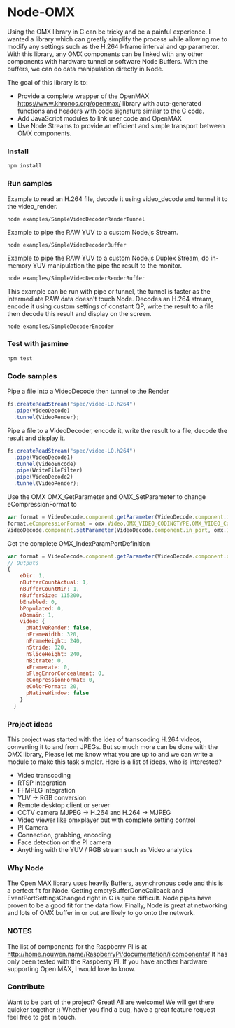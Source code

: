 # Node-OMX

Using the OMX library in C can be tricky and be a painful experience. I wanted a library which can greatly simplify the process while allowing me to modify any settings such as the H.264 I-frame interval and qp parameter. With this library, any OMX components can be linked with any other components with hardware tunnel or software Node Buffers. With the buffers, we can do data manipulation directly in Node.

The goal of this library is to:
- Provide a complete wrapper of the OpenMAX https://www.khronos.org/openmax/ library with auto-generated functions and headers with code signature similar to the C code.
- Add JavaScript modules to link user code and OpenMAX
- Use Node Streams to provide an efficient and simple transport between OMX components.

### Install ###
```
npm install
```

### Run samples ###

Example to read an H.264 file, decode it using video_decode and tunnel it to the video_render.
```
node examples/SimpleVideoDecoderRenderTunnel
```

Example to pipe the RAW YUV to a custom Node.js Stream.
```
node examples/SimpleVideoDecoderBuffer
```

Example to pipe the RAW YUV to a custom Node.js Duplex Stream, do in-memory YUV manipulation the pipe the result to the monitor.
```
node examples/SimpleVideoDecoderRenderBuffer
```

This example can be run with pipe or tunnel, the tunnel is faster as the intermediate RAW data doesn't touch Node.
Decodes an H.264 stream, encode it using custom settings of constant QP, write the result to a file then decode this result and display on the screen.
```
node examples/SimpleDecoderEncoder
```

### Test with jasmine ###
```
npm test
```

### Code samples ###
Pipe a file into a VideoDecode then tunnel to the Render
```javascript
fs.createReadStream("spec/video-LQ.h264")
  .pipe(VideoDecode)
  .tunnel(VideoRender);
```

Pipe a file to a VideoDecoder, encode it, write the result to a file, decode the result and display it.
```javascript
fs.createReadStream("spec/video-LQ.h264")
  .pipe(VideoDecode1)
  .tunnel(VideoEncode)
  .pipe(WriteFileFilter)
  .pipe(VideoDecode2)
  .tunnel(VideoRender);
```

Use the OMX OMX_GetParameter and OMX_SetParameter to change eCompressionFormat to
```javascript
var format = VideoDecode.component.getParameter(VideoDecode.component.in_port, omx.Index.OMX_INDEXTYPE.OMX_IndexParamVideoPortFormat);
format.eCompressionFormat = omx.Video.OMX_VIDEO_CODINGTYPE.OMX_VIDEO_CodingAVC;
VideoDecode.component.setParameter(VideoDecode.component.in_port, omx.Index.OMX_INDEXTYPE.OMX_IndexParamVideoPortFormat, format);
```

Get the complete OMX_IndexParamPortDefinition
```javascript
var format = VideoDecode.component.getParameter(VideoDecode.component.out_port, omx.Index.OMX_INDEXTYPE.OMX_IndexParamPortDefinition);
// Outputs
{
    eDir: 1,
    nBufferCountActual: 1,
    nBufferCountMin: 1,
    nBufferSize: 115200,
    bEnabled: 0,
    bPopulated: 0,
    eDomain: 1,
    video: {
      pNativeRender: false,
      nFrameWidth: 320,
      nFrameHeight: 240,
      nStride: 320,
      nSliceHeight: 240,
      nBitrate: 0,
      xFramerate: 0,
      bFlagErrorConcealment: 0,
      eCompressionFormat: 0,
      eColorFormat: 20,
      pNativeWindow: false
    }
  }
```

### Project ideas ###
This project was started with the idea of transcoding H.264 videos, converting it to and from JPEGs. But so much more can be done with the OMX library, Please let me know what you are up to and we can write a module to make this task simpler.
Here is a list of ideas, who is interested?
- Video transcoding
- RTSP integration
- FFMPEG integration
- YUV -> RGB conversion
- Remote desktop client or server
- CCTV camera MJPEG -> H.264 and H.264 -> MJPEG
- Video viewer like omxplayer but with complete setting control
- PI Camera
 - Connection, grabbing, encoding
 - Face detection on the PI camera
- Anything with the YUV / RGB stream such as Video analytics

### Why Node ###
The Open MAX library uses heavily Buffers, asynchronous code and this is a perfect fit for Node. Getting emptyBufferDoneCallback and EventPortSettingsChanged right in C is quite difficult. Node pipes have proven to be a good fit for the data flow. Finally, Node is great at networking and lots of OMX buffer in or out are likely to go onto the network.

### NOTES ###
The list of components for the Raspberry PI is at http://home.nouwen.name/RaspberryPi/documentation/ilcomponents/
It has only been tested with the Raspberry PI. If you have another hardware supporting Open MAX, I would love to know.

### Contribute ###
Want to be part of the project? Great! All are welcome! We will get there quicker together :)
Whether you find a bug, have a great feature request feel free to get in touch.
